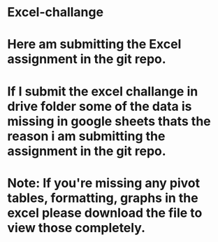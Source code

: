 # Excel-challange
# Here am submitting the Excel assignment in the git repo.
# If I submit the excel challange in drive folder some of the data is missing in google sheets thats the reason i am submitting the assignment in the git repo.
# Note: If you're missing any pivot tables, formatting, graphs in the excel please download the file to view those completely.
